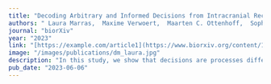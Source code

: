 ```yaml
---
title: "Decoding Arbitrary and Informed Decisions from Intracranial Recordings in Humans"
authors: " Laura Marras,  Maxime Verwoert,  Maarten C. Ottenhoff,  Sophocles Goulis,  Johannes P. van Dijk, Simon Tousseyn,  Louis Wagner, Albert J. Colon,  Pieter L. Kubben, Marcus L.F. Janssen,  Steffen A. Herff,  Christian Herff"
journal: "biorXiv"
year: "2023"
link: "[https://example.com/article1](https://www.biorxiv.org/content/10.1101/2023.06.01.543070v1)"
image: "/images/publications/dm_laura.jpg"
description: "In this study, we show that decisions are processes differently whether we know what we are deciding about, or whether we are just guessing. Both processes elicit strong enough neural responses that we can decode them from sEEG."
pub_date: "2023-06-06"
---
```

